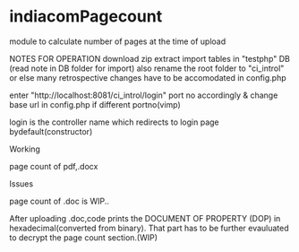 # indiacomPagecount
module to calculate number of pages at the time of upload

NOTES FOR OPERATION
download zip
extract
import tables in "testphp" DB (read note in DB folder for import)
also rename the root folder to "ci_introl"
or else many retrospective changes have to be accomodated in config.php

enter "http://localhost:8081/ci_introl/login"    port no accordingly & change base url in config.php if different portno(vimp)

login is the controller name which redirects to login page bydefault(constructor)

Working

page count of pdf,.docx     

Issues


page count of .doc is WIP..

After uploading .doc,code prints the DOCUMENT OF PROPERTY (DOP) in hexadecimal(converted from binary).
That part has to be further evauluated to decrypt the page count section.(WIP)
